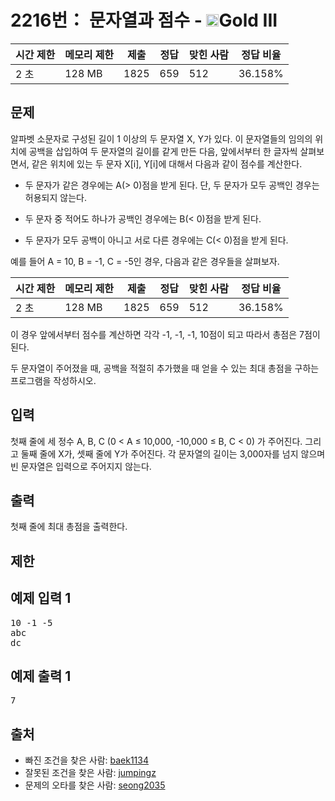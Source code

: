 # 2216번： 문자열과 점수 - <img src="https://static.solved.ac/tier_small/13.svg" style="height:20px" />Gold III


| 시간 제한 | 메모리 제한 | 제출 | 정답 | 맞힌 사람 | 정답 비율 |
| --- | --- | --- | --- | --- | --- |
| 2 초 | 128 MB | 1825 | 659 | 512 | 36.158% |


## 문제


알파벳 소문자로 구성된 길이 1 이상의 두 문자열 X, Y가 있다. 이 문자열들의 임의의 위치에 공백을 삽입하여 두 문자열의 길이를 같게 만든 다음, 앞에서부터 한 글자씩 살펴보면서, 같은 위치에 있는 두 문자 X[i], Y[i]에 대해서 다음과 같이 점수를 계산한다.

- 두 문자가 같은 경우에는 A(> 0)점을 받게 된다. 단, 두 문자가 모두 공백인 경우는 허용되지 않는다.

- 두 문자 중 적어도 하나가 공백인 경우에는 B(< 0)점을 받게 된다.

- 두 문자가 모두 공백이 아니고 서로 다른 경우에는 C(< 0)점을 받게 된다.


예를 들어 A = 10, B = -1, C = -5인 경우, 다음과 같은 경우들을 살펴보자.

| 시간 제한 | 메모리 제한 | 제출 | 정답 | 맞힌 사람 | 정답 비율 |
| --- | --- | --- | --- | --- | --- |
| 2 초 | 128 MB | 1825 | 659 | 512 | 36.158% |
이 경우 앞에서부터 점수를 계산하면 각각 -1, -1, -1, 10점이 되고 따라서 총점은 7점이 된다.

두 문자열이 주어졌을 때, 공백을 적절히 추가했을 때 얻을 수 있는 최대 총점을 구하는 프로그램을 작성하시오.




## 입력


첫째 줄에 세 정수 A, B, C (0 < A ≤ 10,000, -10,000 ≤ B, C < 0) 가 주어진다. 그리고 둘째 줄에 X가, 셋째 줄에 Y가 주어진다. 각 문자열의 길이는 3,000자를 넘지 않으며 빈 문자열은 입력으로 주어지지 않는다.




## 출력


첫째 줄에 최대 총점을 출력한다.




## 제한




## 예제 입력 1


<pre>10 -1 -5
abc
dc
</pre>


## 예제 출력 1


<pre>7
</pre>






## 출처


- 빠진 조건을 찾은 사람: [baek1134](/user/baek1134)
- 잘못된 조건을 찾은 사람: [jumpingz](/user/jumpingz)
- 문제의 오타를 찾은 사람: [seong2035](/user/seong2035)




